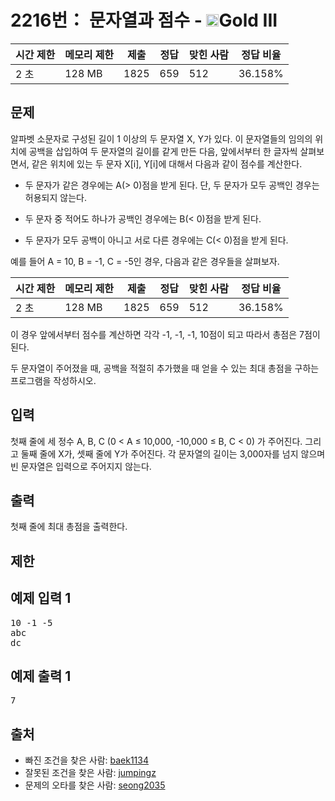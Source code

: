 # 2216번： 문자열과 점수 - <img src="https://static.solved.ac/tier_small/13.svg" style="height:20px" />Gold III


| 시간 제한 | 메모리 제한 | 제출 | 정답 | 맞힌 사람 | 정답 비율 |
| --- | --- | --- | --- | --- | --- |
| 2 초 | 128 MB | 1825 | 659 | 512 | 36.158% |


## 문제


알파벳 소문자로 구성된 길이 1 이상의 두 문자열 X, Y가 있다. 이 문자열들의 임의의 위치에 공백을 삽입하여 두 문자열의 길이를 같게 만든 다음, 앞에서부터 한 글자씩 살펴보면서, 같은 위치에 있는 두 문자 X[i], Y[i]에 대해서 다음과 같이 점수를 계산한다.

- 두 문자가 같은 경우에는 A(> 0)점을 받게 된다. 단, 두 문자가 모두 공백인 경우는 허용되지 않는다.

- 두 문자 중 적어도 하나가 공백인 경우에는 B(< 0)점을 받게 된다.

- 두 문자가 모두 공백이 아니고 서로 다른 경우에는 C(< 0)점을 받게 된다.


예를 들어 A = 10, B = -1, C = -5인 경우, 다음과 같은 경우들을 살펴보자.

| 시간 제한 | 메모리 제한 | 제출 | 정답 | 맞힌 사람 | 정답 비율 |
| --- | --- | --- | --- | --- | --- |
| 2 초 | 128 MB | 1825 | 659 | 512 | 36.158% |
이 경우 앞에서부터 점수를 계산하면 각각 -1, -1, -1, 10점이 되고 따라서 총점은 7점이 된다.

두 문자열이 주어졌을 때, 공백을 적절히 추가했을 때 얻을 수 있는 최대 총점을 구하는 프로그램을 작성하시오.




## 입력


첫째 줄에 세 정수 A, B, C (0 < A ≤ 10,000, -10,000 ≤ B, C < 0) 가 주어진다. 그리고 둘째 줄에 X가, 셋째 줄에 Y가 주어진다. 각 문자열의 길이는 3,000자를 넘지 않으며 빈 문자열은 입력으로 주어지지 않는다.




## 출력


첫째 줄에 최대 총점을 출력한다.




## 제한




## 예제 입력 1


<pre>10 -1 -5
abc
dc
</pre>


## 예제 출력 1


<pre>7
</pre>






## 출처


- 빠진 조건을 찾은 사람: [baek1134](/user/baek1134)
- 잘못된 조건을 찾은 사람: [jumpingz](/user/jumpingz)
- 문제의 오타를 찾은 사람: [seong2035](/user/seong2035)




